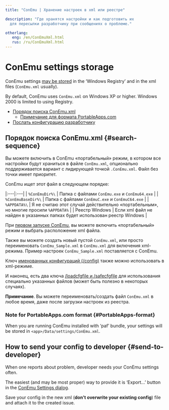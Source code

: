 ```yaml
---
title: "ConEmu | Хранение настроек в xml или реестре"

description: "Где хранятся настройки и как подготовить их
  для пересылки разработчику при сообщениях о проблеме."

otherlang:
   eng: /en/ConEmuXml.html
   rus: /ru/ConEmuXml.html
---
```


# ConEmu settings storage

ConEmu settings [may be stored](Settings.html#Where_settings_are_stored)
in the ‘Windows Registry’ and in the xml files (`ConEmu.xml` usually).

By default, ConEmu uses `ConEmu.xml` on Windows XP or higher.
Windows 2000 is limited to using Registry.

* [Порядок поиска ConEmu.xml](#search-sequence)
  * [Примечание для формата PortableApps.com](#PortableApps-format)
* [Послать конфигурацию разработчику](#send-to-developer)



## Порядок поиска ConEmu.xml  {#search-sequence}

Вы можете включить в ConEmu «портабельный» режим,
в котором все настройки будут храниться в файле `ConEmu.xml`,
опционально поддерживается вариант с лидирующей точкой `.ConEmu.xml`.
Файл без точки имеет приоритет.

ConEmu ищет этот файл в следующем порядке:

|:---|:---|
| `%ConEmuDir%\` | Папка с файлами `ConEmu.exe` и `ConEmu64.exe` |
| `%ConEmuBaseDir%\` | Папка с файлами `ConEmuC.exe` и `ConEmuC64.exe` |
| `%APPDATA%\` | Я не считаю этот случай действительно «портабельным», но многие просили `%APPDATA%` |
| Реестр Windows | Если xml файл не найден в указанных папках будет использован реестр Windows |

При [первом запуске ConEmu](SettingsFast.html),
вы можете включить «портабельный» режим и выбрать расположение xml файла.

Также вы можете создать новый пустой `ConEmu.xml`,
или просто переименовать `ConEmu_Sample.xml` в `ConEmu.xml` для включения xml-режима.
Пример настроек `ConEmu_Sample.xml` поставляется с ConEmu.

Ключ [именованных конфигураций (/config)](ConEmuArgs.html) также можно использовать в xml-режиме.

И наконец, есть два ключа [/loadcfgfile и /safecfgfile](ConEmuArgs.html)
для использования специально указанных файлов (может быть полезно в некоторых случаях).


**Примечание**. Вы можете переименовать/создать файл `ConEmu.xml` в любое время,
даже после загрузки настроек из реестра.



### Note for PortableApps.com format   {#PortableApps-format}

When you are running ConEmu installed with ‘paf’ bundle, your settings will be stored
in `<app>/Data/settings/ConEmu.xml`.



## How to send your config to developer  {#send-to-developer}

When one reports about problem, developer needs your ConEmu settings often.

The easiest (and may be most proper) way to provide it is ‘Export...’ button in the
[ConEmu Settings dialog](Settings.html#Settings_dialog).

Save your config in the new xml
(**don't overwrite your existing config**)
file and attach it to the created issue.
